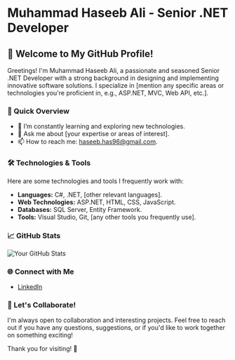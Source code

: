 # Muhammad Haseeb Ali - Senior .NET Developer

## 👋 Welcome to My GitHub Profile!

Greetings! I'm Muhammad Haseeb Ali, a passionate and seasoned Senior .NET Developer with a strong background in designing and implementing innovative software solutions. I specialize in [mention any specific areas or technologies you're proficient in, e.g., ASP.NET, MVC, Web API, etc.].

### 🚀 Quick Overview

- 🌱 I’m constantly learning and exploring new technologies.
- 💬 Ask me about [your expertise or areas of interest].
- 📫 How to reach me: haseeb.has96@gmail.com.

### 🛠️ Technologies & Tools

Here are some technologies and tools I frequently work with:

- **Languages:** C#, .NET, [other relevant languages].
- **Web Technologies:** ASP.NET, HTML, CSS, JavaScript.
- **Databases:** SQL Server, Entity Framework.
- **Tools:** Visual Studio, Git, [any other tools you frequently use].


### 📈 GitHub Stats

![Your GitHub Stats](https://github-readme-stats.vercel.app/api?username=im-haseeb&show_icons=true&theme=dark)

### 🌐 Connect with Me

- [LinkedIn](https://www.linkedin.com/in/im-haseeb47/) 

### 🤝 Let's Collaborate!

I'm always open to collaboration and interesting projects. Feel free to reach out if you have any questions, suggestions, or if you'd like to work together on something exciting!

Thank you for visiting! 🚀
